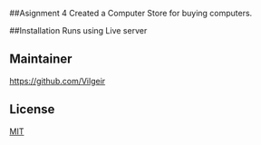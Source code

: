 ##Asignment 4
Created a Computer Store for buying computers. 

##Installation
Runs using Live server

## Maintainer
https://github.com/Vilgeir

## License
[MIT](https://choosealicense.com/licenses/mit/)
